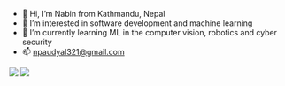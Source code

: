 - 👋 Hi, I’m Nabin from Kathmandu, Nepal
- 👀 I’m interested in software development and machine learning
- 🌱 I’m currently learning ML in the computer vision, robotics and cyber security
- 📫 npaudyal321@gmail.com

<img src="https://github-readme-stats.vercel.app/api?username=naween321&show_icons=true"/>
<img src="https://github-readme-stats.vercel.app/api/top-langs?username=naween321&layout=compact"/>
<!---
naween321/naween321 is a ✨ special ✨ repository because its `README.md` (this file) appears on your GitHub profile.
You can click the Preview link to take a look at your changes.
--->
